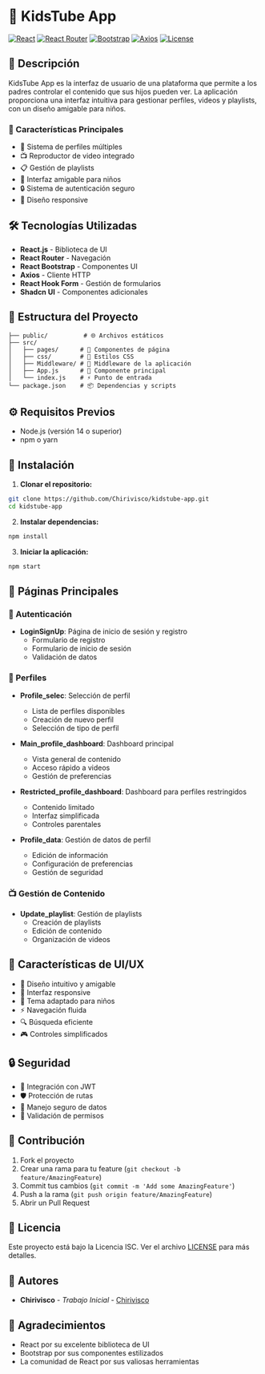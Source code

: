 # 🎥 KidsTube App

[![React](https://img.shields.io/badge/React-20232A?style=for-the-badge&logo=react&logoColor=61DAFB)](https://reactjs.org/)
[![React Router](https://img.shields.io/badge/React_Router-CA4245?style=for-the-badge&logo=react-router&logoColor=white)](https://reactrouter.com/)
[![Bootstrap](https://img.shields.io/badge/Bootstrap-563D7C?style=for-the-badge&logo=bootstrap&logoColor=white)](https://getbootstrap.com/)
[![Axios](https://img.shields.io/badge/Axios-5A29E4?style=for-the-badge&logo=axios&logoColor=white)](https://axios-http.com/)
[![License](https://img.shields.io/badge/License-ISC-blue.svg)](https://opensource.org/licenses/ISC)

## 📝 Descripción

KidsTube App es la interfaz de usuario de una plataforma que permite a los padres controlar el contenido que sus hijos pueden ver. La aplicación proporciona una interfaz intuitiva para gestionar perfiles, videos y playlists, con un diseño amigable para niños.

### 🎯 Características Principales

- 👥 Sistema de perfiles múltiples
- 📺 Reproductor de video integrado
- 📋 Gestión de playlists
- 🎨 Interfaz amigable para niños
- 🔒 Sistema de autenticación seguro
- 📱 Diseño responsive

## 🛠️ Tecnologías Utilizadas

- **React.js** - Biblioteca de UI
- **React Router** - Navegación
- **React Bootstrap** - Componentes UI
- **Axios** - Cliente HTTP
- **React Hook Form** - Gestión de formularios
- **Shadcn UI** - Componentes adicionales

## 📁 Estructura del Proyecto

```
├── public/          # 🌐 Archivos estáticos
├── src/
│   ├── pages/      # 📄 Componentes de página
│   ├── css/        # 🎨 Estilos CSS
│   ├── Middleware/ # 🔄 Middleware de la aplicación
│   ├── App.js      # 🚀 Componente principal
│   └── index.js    # ⚡ Punto de entrada
└── package.json    # 📦 Dependencias y scripts
```

## ⚙️ Requisitos Previos

- Node.js (versión 14 o superior)
- npm o yarn

## 🚀 Instalación

1. **Clonar el repositorio:**
```bash
git clone https://github.com/Chirivisco/kidstube-app.git
cd kidstube-app
```

2. **Instalar dependencias:**
```bash
npm install
```

3. **Iniciar la aplicación:**
```bash
npm start
```

## 📱 Páginas Principales

### 🔐 Autenticación
- **LoginSignUp**: Página de inicio de sesión y registro
  - Formulario de registro
  - Formulario de inicio de sesión
  - Validación de datos

### 👥 Perfiles
- **Profile_selec**: Selección de perfil
  - Lista de perfiles disponibles
  - Creación de nuevo perfil
  - Selección de tipo de perfil

- **Main_profile_dashboard**: Dashboard principal
  - Vista general de contenido
  - Acceso rápido a videos
  - Gestión de preferencias

- **Restricted_profile_dashboard**: Dashboard para perfiles restringidos
  - Contenido limitado
  - Interfaz simplificada
  - Controles parentales

- **Profile_data**: Gestión de datos de perfil
  - Edición de información
  - Configuración de preferencias
  - Gestión de seguridad

### 📺 Gestión de Contenido
- **Update_playlist**: Gestión de playlists
  - Creación de playlists
  - Edición de contenido
  - Organización de videos

## 🎨 Características de UI/UX

- 🎯 Diseño intuitivo y amigable
- 📱 Interfaz responsive
- 🎨 Tema adaptado para niños
- ⚡ Navegación fluida
- 🔍 Búsqueda eficiente
- 🎮 Controles simplificados

## 🔒 Seguridad

- 🔐 Integración con JWT
- 🛡️ Protección de rutas
- 🔑 Manejo seguro de datos
- 👤 Validación de permisos

## 🤝 Contribución

1. Fork el proyecto
2. Crear una rama para tu feature (`git checkout -b feature/AmazingFeature`)
3. Commit tus cambios (`git commit -m 'Add some AmazingFeature'`)
4. Push a la rama (`git push origin feature/AmazingFeature`)
5. Abrir un Pull Request

## 📄 Licencia

Este proyecto está bajo la Licencia ISC. Ver el archivo [LICENSE](LICENSE) para más detalles.

## 👥 Autores

- **Chirivisco** - *Trabajo Inicial* - [Chirivisco](https://github.com/Chirivisco)

## 🙏 Agradecimientos

- React por su excelente biblioteca de UI
- Bootstrap por sus componentes estilizados
- La comunidad de React por sus valiosas herramientas
